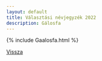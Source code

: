 ```yaml
---
layout: default
title: Választási névjegyzék 2022
description: Gálosfa
---
```


{% include Gaalosfa.html %}

[Vissza](./)